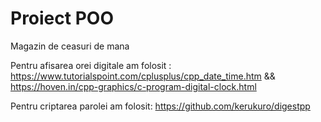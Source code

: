 # Proiect POO

Magazin de ceasuri de mana

Pentru afisarea orei digitale am folosit : https://www.tutorialspoint.com/cplusplus/cpp_date_time.htm && https://hoven.in/cpp-graphics/c-program-digital-clock.html


Pentru criptarea parolei am folosit: https://github.com/kerukuro/digestpp

